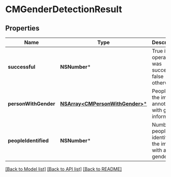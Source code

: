 # CMGenderDetectionResult

## Properties
Name | Type | Description | Notes
------------ | ------------- | ------------- | -------------
**successful** | **NSNumber*** | True if the operation was successful, false otherwise | [optional] 
**personWithGender** | [**NSArray&lt;CMPersonWithGender&gt;***](CMPersonWithGender.md) | People in the image annotated with gender information | [optional] 
**peopleIdentified** | **NSNumber*** | Number of people identified in the image with a gender | [optional] 

[[Back to Model list]](../README.md#documentation-for-models) [[Back to API list]](../README.md#documentation-for-api-endpoints) [[Back to README]](../README.md)


